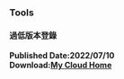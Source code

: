 ### Tools
#### 過低版本登錄
**Published Date:2022/07/10   
Download:[My Cloud Home](https://home.mycloud.com/action/share/c830ba01-c949-471c-aed8-558b644fd6aa)**
